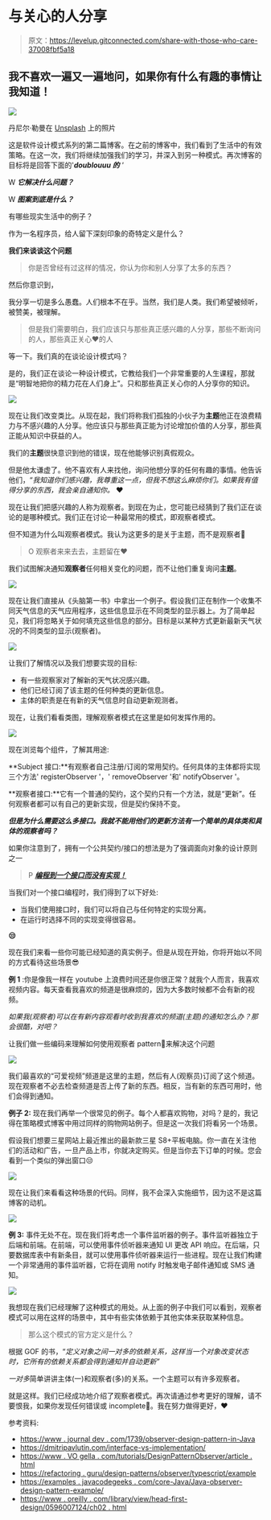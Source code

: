 # 与关心的人分享

> 原文：<https://levelup.gitconnected.com/share-with-those-who-care-37008fbf5a18>

## 我不喜欢一遍又一遍地问，如果你有什么有趣的事情让我知道！

![](img/b335fff6c27ce094d224bf377edc5f59.png)

丹尼尔·勒曼在 [Unsplash](https://unsplash.com?utm_source=medium&utm_medium=referral) 上的照片

这是软件设计模式系列的第二篇博客。在之前的博客中，我们看到了生活中的有效策略。在这一次，我们将继续加强我们的学习，并深入到另一种模式。再次博客的目标将是回答下面的'***doublouuu 的*** *'*

W ***它解决什么问题？***

W ***图案到底是什么？***

有哪些现实生活中的例子？

作为一名程序员，给人留下深刻印象的奇特定义是什么？

**我们来谈谈这个问题**

> 你是否曾经有过这样的情况，你认为你和别人分享了太多的东西？

然后你意识到，

我分享一切是多么愚蠢。人们根本不在乎。当然，我们是人类。我们希望被倾听，被赞美，被理解。

> 但是我们需要明白，我们应该只与那些真正感兴趣的人分享，那些不断询问的人，那些真正关心❤️的人

等一下。我们真的在谈论设计模式吗？

是的，我们正在谈论一种设计模式，它教给我们一个非常重要的人生课程，那就是“明智地把你的精力花在人们身上”。只和那些真正关心你的人分享你的知识。

![](img/933cf71277ae0a67dae4100c4f9a0d48.png)

现在让我们改变类比。从现在起，我们将称我们孤独的小伙子为**主题**他正在浪费精力与不感兴趣的人分享。他应该只与那些真正能为讨论增加价值的人分享，那些真正能从知识中获益的人。

我们的**主题**很快意识到他的错误，现在他能够识别真假观众。

但是他太谦虚了。他不喜欢有人来找他，询问他想分享的任何有趣的事情。他告诉他们，“*我知道你们感兴趣，我尊重这一点，但我不想这么麻烦你们。如果我有值得分享的东西，我会亲自通知你。* ❤️

现在让我们把感兴趣的人称为观察者。到现在为止，您可能已经猜到了我们正在谈论的是哪种模式。我们正在讨论一种最常用的模式，即观察者模式。

但不知道为什么叫观察者模式。我认为这更多的是关于主题，而不是观察者🥺

> O 观察者来来去去，主题留在❤️

我们试图解决通知**观察者**任何相关变化的问题，而不让他们重复询问**主题**。

![](img/18f9ff9fd55e9e45ee8cab346e55883b.png)

现在让我们直接从《头脑第一书》中拿出一个例子。假设我们正在制作一个收集不同天气信息的天气应用程序，这些信息显示在不同类型的显示器上。为了简单起见，我们将忽略关于如何填充这些信息的部分。目标是以某种方式更新最新天气状况的不同类型的显示(观察者)。

![](img/947a4a8cbcbd3b08fadf3478bd3206c7.png)

让我们了解情况以及我们想要实现的目标:

*   有一些观察家对了解新的天气状况感兴趣。
*   他们已经订阅了该主题的任何种类的更新信息。
*   主体的职责是在有新的天气信息时自动更新观测者。

现在，让我们看看类图，理解观察者模式在这里是如何发挥作用的。

![](img/15480a40d7015517c8ecabb921c5fefa.png)

现在浏览每个组件，了解其用途:

**Subject 接口:**有观察者自己注册/订阅的常用契约。任何具体的主体都将实现三个方法' registerObserver '，' removeObserver '和' notifyObserver '。

**观察者接口:**它有一个普通的契约，这个契约只有一个方法，就是“更新”。任何观察者都可以有自己的更新实现，但是契约保持不变。

***但是为什么需要这么多接口。我就不能用他们的更新方法有一个简单的具体类和具体的观察者吗？***

如果你注意到了，拥有一个公共契约/接口的想法是为了强调面向对象的设计原则之一

> P [***编程到一个接口而没有实现！***](https://dmitripavlutin.com/interface-vs-implementation/)

当我们对一个接口编程时，我们得到了以下好处:

*   当我们使用接口时，我们可以将自己与任何特定的实现分离。
*   在运行时选择不同的实现变得很容易。

**😒**

现在我们来看一些你可能已经知道的真实例子。但是从现在开始，你将开始以不同的方式看待这些场景😎

**例 1** :你是像我一样在 youtube 上浪费时间还是你很正常？就我个人而言，我喜欢视频内容。每天查看我喜欢的频道是很麻烦的，因为大多数时候都不会有新的视频。

*如果我(观察者)可以在有新内容观看时收到我喜欢的频道(主题)的通知怎么办？那会很酷，对吧？*

让我们做一些编码来理解如何使用观察者 pattern🥷来解决这个问题

![](img/56909131616cae2c64754c01f9b7e076.png)

我们最喜欢的“可爱视频”频道是这里的主题，然后有人(观察员)订阅了这个频道。现在观察者不必去检查频道是否上传了新的东西。相反，当有新的东西可用时，他们会得到通知。

**例子 2:** 现在我们再举一个很常见的例子。每个人都喜欢购物，对吗？是的，我记得在策略模式博客中用过同样的购物网站例子。但是这一次我们将看另一个场景。

假设我们想要三星网站上最近推出的最新款三星 S8+平板电脑。你一直在关注他们的活动和广告，一旦产品上市，你就决定购买。但是当你去下订单的时候。您会看到一个类似的弹出窗口😒

![](img/48a3f60c3b2dc293bb01be3fefd378a5.png)

现在让我们来看看这种场景的代码。同样，我不会深入实施细节，因为这不是这篇博客的动机。

![](img/6cd965961378fe1477724da12eea7a4e.png)

**例 3:** 事件无处不在。现在我们将考虑一个事件监听器的例子。事件监听器独立于后端和前端。在前端，可以使用事件侦听器来通知 UI 更改 API 响应。在后端，只要数据库表中有新条目，就可以使用事件侦听器来运行一些进程。现在让我们构建一个非常通用的事件监听器，它将在调用 notify 时触发电子邮件通知或 SMS 通知。

![](img/cdd998b6902625be55241ae0df50e92b.png)

我想现在我们已经理解了这种模式的用处。从上面的例子中我们可以看到，观察者模式可以用在这样的场景中，其中有些实体依赖于其他实体来获取某种信息。

> 那么这个模式的官方定义是什么？

根据 GOF 的书，“*定义对象之间一对多的依赖关系，这样当一个对象改变状态时，它所有的依赖关系都会得到通知并自动更新”*

*一对多*简单讲讲主体(一)和观察者(多)的关系。一个主题可以有许多观察者。

就是这样。我们已经成功地介绍了观察者模式。再次请通过参考更好的理解，请不要恨我，如果你发现任何错误或 incomplete🥺。我在努力做得更好，❤️

参考资料:

*   [https://www . journal dev . com/1739/observer-design-pattern-in-Java](https://www.journaldev.com/1739/observer-design-pattern-in-java)
*   https://dmitripavlutin.com/interface-vs-implementation/
*   [https://www . VO gella . com/tutorials/DesignPatternObserver/article . html](https://www.vogella.com/tutorials/DesignPatternObserver/article.html)
*   [https://refactoring . guru/design-patterns/observer/typescript/example](https://refactoring.guru/design-patterns/observer/typescript/example)
*   [https://examples . javacodegeeks . com/core-Java/Java-observer-design-pattern-example/](https://examples.javacodegeeks.com/core-java/java-observer-design-pattern-example/)
*   [https://www . oreilly . com/library/view/head-first-design/0596007124/ch02 . html](https://www.oreilly.com/library/view/head-first-design/0596007124/ch02.html)